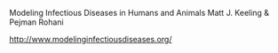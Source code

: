Modeling Infectious Diseases in Humans and Animals
Matt J. Keeling & Pejman Rohani

http://www.modelinginfectiousdiseases.org/
